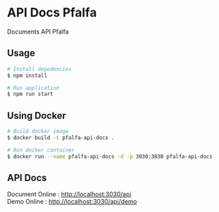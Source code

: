 # API Docs Pfalfa
Documents API Pfalfa

## Usage

```bash
# Install depedencies
$ npm install

# Run application
$ npm run start
```

## Using Docker

```bash
# Build docker image
$ docker build -t pfalfa-api-docs .

# Run docker container
$ docker run --name pfalfa-api-docs -d -p 3030:3030 pfalfa-api-docs
```

## API Docs

Document Online : [http://localhost:3030/api](http://localhost:3030/api)  
Demo Online : [http://localhost:3030/api/demo](http://localhost:3030/api/demo)
